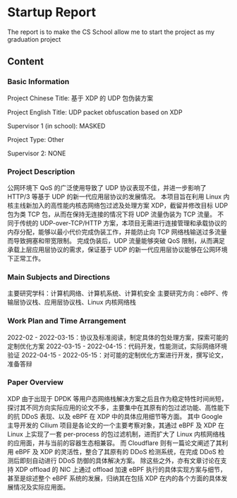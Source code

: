 # Startup Report

The report is to make the CS School allow me to start the project as my graduation project

## Content

### Basic Information

Project Chinese Title: 基于 XDP 的 UDP 包伪装方案

Project English Title: UDP packet obfuscation based on XDP

Supervisor 1 (in school): MASKED

Project Type: Other

Supervisor 2: NONE

### Project Description

公网环境下 QoS 的广泛使用导致了 UDP 协议表现不佳，并进一步影响了 HTTP/3 等基于 UDP 的新一代应用层协议的发展情况。
本项目旨在利用 Linux 内核主线新加入的高性能内核态网络包过滤及处理方案 XDP，截留并修改目标 UDP 包为类 TCP 包，从而在保持无连接的情况下将 UDP 流量伪装为 TCP 流量。
不同于传统的 UDP-over-TCP/HTTP 方案，本项目无需进行连接管理和承载协议的内存分配，能够以最小代价完成伪装工作，并能防止向 TCP 网络栈输送过多流量而导致拥塞和带宽限制。
完成伪装后，UDP 流量能够突破 QoS 限制，从而满足承载上层应用层协议的需求，保证基于 UDP 的新一代应用层协议能够在公网环境下正常工作。

### Main Subjects and Directions

主要研究学科：计算机网络、计算机系统、计算机安全
主要研究方向：eBPF、传输层协议栈、应用层协议栈、Linux 内核网络栈

### Work Plan and Time Arrangement

2022-02 - 2022-03-15：协议及标准阅读，制定具体的包处理方案，探索可能的定制优化方案
2022-03-15 - 2022-04-15：代码开发，性能测试，实际网络环境验证
2022-04-15 - 2022-05-15：对可能的定制优化方案进行开发，撰写论文，准备答辩

### Paper Overview

XDP 由于出现于 DPDK 等用户态网络栈解决方案之后且作为稳定特性时间尚短，探讨其不同方向实际应用的论文不多，主要集中在其原有的包过滤功能、高性能下的抗 DDoS 表现、以及 eBPF 在 XDP 中的具体应用细节等方面。
其中 Google 主导开发的 Cilium 项目是各论文的一个主要考察对象，其通过 eBPF 及 XDP 在 Linux 上实现了一套 per-process 的包过滤机制，进而扩大了 Linux 内核网络栈的应用面，并与当前的容器生态相兼容。
而 Cloudflare 则有一篇论文阐述了其利用 eBPF 及 XDP 的灵活性，整合了其原有的 DDoS 检测系统，在完成 DDoS 检测后即刻自动进行 DDoS 防御的具体解决方案。
除这些之外，亦有文章讨论在支持 XDP offload 的 NIC 上通过 offload 加速 eBPF 执行的具体实现方案与细节，甚至是综述整个 eBPF 系统的发展，归纳其在包括 XDP 在内的各个方面的具体发展情况及实际应用面。
